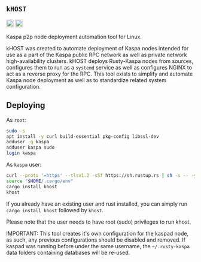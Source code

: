 ## `kHOST`

[<img alt="github" src="https://img.shields.io/badge/github-aspectron/khost-8da0cb?style=for-the-badge&labelColor=555555&color=8da0cb&logo=github" height="20">](https://github.com/aspectron/khost)
<img alt="license" src="https://img.shields.io/crates/l/kHOST.svg?maxAge=2592000&color=6ac&style=for-the-badge&logoColor=fff" height="20">

Kaspa p2p node deployment automation tool for Linux.

kHOST was created to automate deployment of Kaspa nodes intended for use as a part of the Kaspa public RPC network as well as private network high-availability clusters.  kHOST deploys Rusty-Kaspa nodes from sources, configures them to run as a `systemd` service as well as configures NGINX to act as a reverse proxy for the RPC.  This tool exists to simplify and automate Kaspa node deployment as well as to standardize related system configuration.

## Deploying

As `root`:

```bash
sudo -s
apt install -y curl build-essential pkg-config libssl-dev
adduser -q kaspa
adduser kaspa sudo
login kaspa
```

As `kaspa` user:

```bash
curl --proto '=https' --tlsv1.2 -sSf https://sh.rustup.rs | sh -s -- -y
source "$HOME/.cargo/env"
cargo install khost
khost
```

If you already have an existing user and rust installed, you can simply run `cargo install khost` followed by `khost`.

Please note that the user needs to have root (sudo) privileges to run khost.

IMPORTANT: This tool creates it's own configuration for the kaspad node, as such, any previous configurations should be disabled and removed. If kaspad was running before under the same username, the `~/.rusty-kaspa` data folders containing databases will be re-used.

